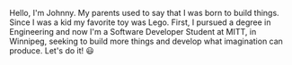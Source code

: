 Hello, I'm Johnny. My parents used to say that I was born to build things. Since I was a kid my favorite toy was Lego. First, I pursued a degree in Engineering and now I'm a Software Developer Student at MITT, in Winnipeg, seeking to build more things and develop what imagination can produce. Let's do it! 😃

<!---
joaofelipe0202/joaofelipe0202 is a ✨ special ✨ repository because its `README.md` (this file) appears on your GitHub profile.
You can click the Preview link to take a look at your changes.
--->
